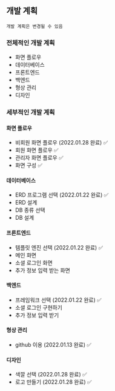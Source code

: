 ## 개발 계획
`개발 계획은 변경될 수 있음`

### 전체적인 개발 계획
- 화면 플로우
- 데이터베이스
- 프론트엔드
- 백엔드
- 형상 관리
- 디자인

### 세부적인 개발 계획
#### 화면 플로우
- 비회원 화면 플로우 (2022.01.28 완료) ✅
- 회원 화면 플로우 ✅
- 관리자 화면 플로우 ✅
- 화면 구성 ✅

#### 데이터베이스
- ERD 프로그램 선택 (2022.01.22 완료) ✅
- ERD 설계
- DB 종류 선택
- DB 설계

#### 프론트엔드
- 템플릿 엔진 선택 (2022.01.22 완료) ✅
- 메인 화면
- 소셜 로그인 화면
- 추가 정보 입력 받는 화면

#### 백엔드
- 프레임워크 선택 (2022.01.22 완료) ✅
- 소셜 로그인 구현하기
- 추가 정보 입력 받기

#### 형상 관리
- github 이용 (2022.01.13 완료) ✅

#### 디자인
- 색깔 선택 (2022.01.28 완료) ✅
- 로고 만들기 (2022.01.28 완료) ✅